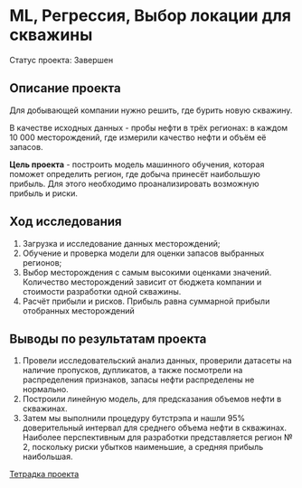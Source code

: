 # ML, Регрессия,  Выбор локации для скважины

Статус проекта: Завершен

## Описание проекта


Для добывающей компании нужно решить, где бурить новую скважину.

В качестве исходных данных -  пробы нефти в трёх регионах: в каждом 10 000 месторождений, где измерили качество нефти и объём её запасов. 

**Цель проекта** - построить модель машинного обучения, которая поможет определить регион, где добыча принесёт наибольшую прибыль. Для этого необходимо проанализировать возможную прибыль и риски.


## Ход исследования

1.  Загрузка и исследование данных месторождений;
2.  Обучение и проверка модели для оценки запасов выбранных регионов;
3.  Выбор месторождения с самым высокими оценками значений. Количество месторождений зависит от бюджета компании и стоимости разработки одной скважины.
3.  Расчёт прибыли и рисков. Прибыль равна суммарной прибыли отобранных месторождений

## Выводы по результатам проекта

1. Провели исследовательский анализ данных, проверили датасеты на наличие пропусков, дупликатов, а также посмотрели на распределения признаков, запасы нефти распределены не нормально.
2. Построили линейную модель, для предсказания объемов нефти в скважинах.
3. Затем мы выполнили процедуру бутстрэпа и нашли 95% доверительный интервал для среднего объема нефти в скважинах. Наиболее перспективным для разработки представляется регион № 2, поскольку риски убытков наименьшие, а средняя прибыль наибольшая.

[Тетрадка проекта](https://github.com/anastasiya-samoylova/Yandex-Praktikum/blob/main/n7_ml_regression_oil_region/ml_regression_oil_region.ipynb)
